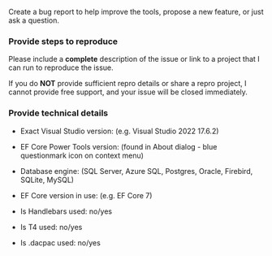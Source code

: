 Create a bug report to help improve the tools, propose a new feature, or just ask a question.

### Provide steps to reproduce

Please include a **complete** description of the issue or link to a project that I can run to reproduce the issue.

If you do **NOT** provide sufficient repro details or share a repro project, I cannot provide free support, and your issue will be closed immediately.

### Provide technical details

- Exact Visual Studio version: (e.g. Visual Studio 2022 17.6.2)

- EF Core Power Tools version: (found in About dialog - blue questionmark icon on context menu)

- Database engine: (SQL Server, Azure SQL, Postgres, Oracle, Firebird, SQLite, MySQL)

- EF Core version in use: (e.g. EF Core 7)

- Is Handlebars used: no/yes

- Is T4 used: no/yes

- Is .dacpac used: no/yes
